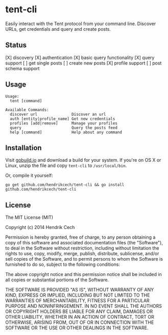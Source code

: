 tent-cli
======

Easily interact with the Tent protocol from your command line. Discover URLs, get credentials and query and create posts.

## Status
[X] discovery
[X] authentication
[X] basic query functionality
[X] query support
[ ] get single posts
[ ] create new posts
[X] profile support
[ ] post schema support

## Usage
```
Usage:
  tent [command]

Available Commands:
  discover url               Discover an url
  auth [entity|profile_name] Get new credentials
  profiles [add|remove]      Manage your profiles
  query                      Query the posts feed
  help [command]             Help about any command
```

## Installation
Visit [gobuild.io](http://gobuild.io/download/github.com/hendrikcech/tent-cli) and download a build for your system. If you're on OS X or Linux, unzip the file and copy `tent-cli` to `/usr/local/bin`.

Or, compile it yourself:
```
go get github.com/hendrikcech/tent-cli && go install github.com/hendrikcech/tent-cli
```


## License
The MIT License (MIT)

Copyright (c) 2014 Hendrik Cech

Permission is hereby granted, free of charge, to any person obtaining a copy
of this software and associated documentation files (the "Software"), to deal
in the Software without restriction, including without limitation the rights
to use, copy, modify, merge, publish, distribute, sublicense, and/or sell
copies of the Software, and to permit persons to whom the Software is
furnished to do so, subject to the following conditions:

The above copyright notice and this permission notice shall be included in all
copies or substantial portions of the Software.

THE SOFTWARE IS PROVIDED "AS IS", WITHOUT WARRANTY OF ANY KIND, EXPRESS OR
IMPLIED, INCLUDING BUT NOT LIMITED TO THE WARRANTIES OF MERCHANTABILITY,
FITNESS FOR A PARTICULAR PURPOSE AND NONINFRINGEMENT. IN NO EVENT SHALL THE
AUTHORS OR COPYRIGHT HOLDERS BE LIABLE FOR ANY CLAIM, DAMAGES OR OTHER
LIABILITY, WHETHER IN AN ACTION OF CONTRACT, TORT OR OTHERWISE, ARISING FROM,
OUT OF OR IN CONNECTION WITH THE SOFTWARE OR THE USE OR OTHER DEALINGS IN THE
SOFTWARE.